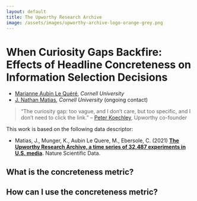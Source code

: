 ```yaml
---
layout: default
title: The Upworthy Research Archive
image: /assets/images/upworthy-archive-logo-orange-grey.png
---
```


# When Curiosity Gaps Backfire: Effects of Headline Concreteness on Information Selection Decisions

* [Marianne Aubin Le Quéré](https://mariannealq.com/), *Cornell University*
* [J. Nathan Matias](https://natematias.com), *Cornell University* (ongoing contact)

> “The curiosity gap: too vague, and I don’t care, but too specific, and I don’t need to click the link.” – [Peter Koechley](https://civic.mit.edu/index.html%3Fp=1340.html), Upworthy co-founder

This work is based on the following data descriptor:
* Matias, J., Munger, K., Aubin Le Quere, M., Ebersole, C. (2021) **[The Upworthy Research Archive, a time series of 32,487 experiments in U.S. media](https://doi.org/10.1038/s41597-021-00934-7).** Nature Scientific Data.

## What is the concreteness metric?

## How can I use the concreteness metric?
